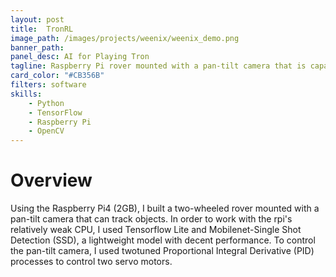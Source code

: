 ```yaml
---
layout: post
title:  TronRL
image_path: /images/projects/weenix/weenix_demo.png
banner_path:
panel_desc: AI for Playing Tron
tagline: Raspberry Pi rover mounted with a pan-tilt camera that is capable of tracking objects using object detection and Proportional Integral Derivative processes
card_color: "#CB356B"
filters: software
skills:
    - Python
    - TensorFlow
    - Raspberry Pi
    - OpenCV
---
```


# Overview

Using the Raspberry Pi4 (2GB), I built a two-wheeled rover mounted with a pan-tilt camera that can track objects. In order to work with the rpi's relatively weak CPU, I used Tensorflow Lite and Mobilenet-Single Shot Detection (SSD), a lightweight model with decent performance. To control the pan-tilt camera, I used twotuned Proportional Integral Derivative (PID) processes to control two servo motors.